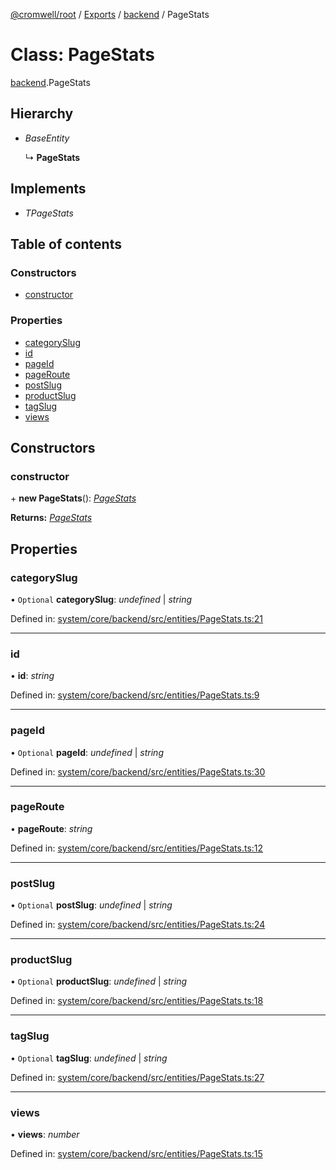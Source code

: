 [@cromwell/root](../README.md) / [Exports](../modules.md) / [backend](../modules/backend.md) / PageStats

# Class: PageStats

[backend](../modules/backend.md).PageStats

## Hierarchy

* *BaseEntity*

  ↳ **PageStats**

## Implements

* *TPageStats*

## Table of contents

### Constructors

- [constructor](backend.pagestats.md#constructor)

### Properties

- [categorySlug](backend.pagestats.md#categoryslug)
- [id](backend.pagestats.md#id)
- [pageId](backend.pagestats.md#pageid)
- [pageRoute](backend.pagestats.md#pageroute)
- [postSlug](backend.pagestats.md#postslug)
- [productSlug](backend.pagestats.md#productslug)
- [tagSlug](backend.pagestats.md#tagslug)
- [views](backend.pagestats.md#views)

## Constructors

### constructor

\+ **new PageStats**(): [*PageStats*](backend.pagestats.md)

**Returns:** [*PageStats*](backend.pagestats.md)

## Properties

### categorySlug

• `Optional` **categorySlug**: *undefined* \| *string*

Defined in: [system/core/backend/src/entities/PageStats.ts:21](https://github.com/CromwellCMS/Cromwell/blob/ccdbdd0/system/core/backend/src/entities/PageStats.ts#L21)

___

### id

• **id**: *string*

Defined in: [system/core/backend/src/entities/PageStats.ts:9](https://github.com/CromwellCMS/Cromwell/blob/ccdbdd0/system/core/backend/src/entities/PageStats.ts#L9)

___

### pageId

• `Optional` **pageId**: *undefined* \| *string*

Defined in: [system/core/backend/src/entities/PageStats.ts:30](https://github.com/CromwellCMS/Cromwell/blob/ccdbdd0/system/core/backend/src/entities/PageStats.ts#L30)

___

### pageRoute

• **pageRoute**: *string*

Defined in: [system/core/backend/src/entities/PageStats.ts:12](https://github.com/CromwellCMS/Cromwell/blob/ccdbdd0/system/core/backend/src/entities/PageStats.ts#L12)

___

### postSlug

• `Optional` **postSlug**: *undefined* \| *string*

Defined in: [system/core/backend/src/entities/PageStats.ts:24](https://github.com/CromwellCMS/Cromwell/blob/ccdbdd0/system/core/backend/src/entities/PageStats.ts#L24)

___

### productSlug

• `Optional` **productSlug**: *undefined* \| *string*

Defined in: [system/core/backend/src/entities/PageStats.ts:18](https://github.com/CromwellCMS/Cromwell/blob/ccdbdd0/system/core/backend/src/entities/PageStats.ts#L18)

___

### tagSlug

• `Optional` **tagSlug**: *undefined* \| *string*

Defined in: [system/core/backend/src/entities/PageStats.ts:27](https://github.com/CromwellCMS/Cromwell/blob/ccdbdd0/system/core/backend/src/entities/PageStats.ts#L27)

___

### views

• **views**: *number*

Defined in: [system/core/backend/src/entities/PageStats.ts:15](https://github.com/CromwellCMS/Cromwell/blob/ccdbdd0/system/core/backend/src/entities/PageStats.ts#L15)
